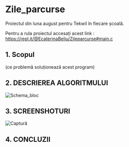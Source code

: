 # Zile_parcurse
Proiectul din luna august pentru Tekwil în fiecare școală.

Pentru a rula proiectul accesați acest link : https://repl.it/@EcaterinaBeliu/Zileparcurse#main.c

## 1. Scopul  
(ce problemă soluționează acest program)

## 2. DESCRIEREA ALGORITMULUI 
![Schema_bloc](https://user-images.githubusercontent.com/75802190/103302761-10187280-4a0d-11eb-83a2-bc6dd55ca149.png)

## 3. SCREENSHOTURI 
![Captură](https://user-images.githubusercontent.com/75802190/103301627-74860280-4a0a-11eb-8638-5b14851d2c4d.PNG)


## 4. CONCLUZII
